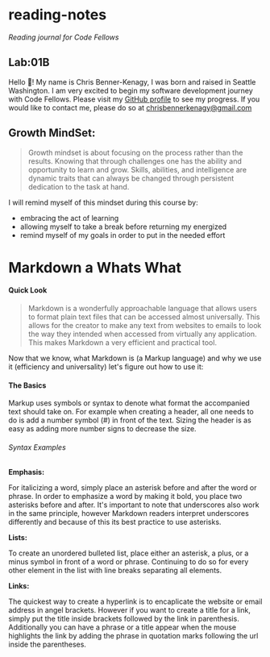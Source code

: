 # reading-notes
_Reading journal for Code Fellows_  
  
## Lab:01B  
 
Hello 👋! My name is Chris Benner-Kenagy, I was born and raised in Seattle Washington. I am very excited to begin my software development journey with Code Fellows. Please visit my [GitHub profile](https://github.com/chrisbennerkenagy/) to see my progress. If you would like to contact me, please do so at <chrisbennerkenagy@gmail.com>

## Growth MindSet:
> Growth mindset is about focusing on the process rather than the results. Knowing that through challenges one has the ability and opportunity to learn and grow. Skills,  abilities, and intelligence are dynamic traits that can always be changed through persistent dedication to the task at hand. 

I will remind myself of this mindset during this course by:
*  embracing the act of learning
*  allowing myself to take a break before returning my energized
*  remind myself of my goals in order to put in the needed effort 


# Markdown a Whats What

#### Quick Look
> Markdown is a wonderfully approachable language that allows users to format plain text files that can be accessed almost universally. This allows for the creator to make any text from websites to emails to look the way they intended when accessed from virtually any application. This makes Markdown a very efficient and practical tool.
>
Now that we know, what Markdown is (a Markup language) and why we use it (efficiency and universality) let's figure out how to use it:

#### The Basics

Markup uses symbols or syntax to denote what format the accompanied text should take on. For example when creating a header, all one needs to do is add a number symbol (#) in front of the text. Sizing the header is as easy as adding more number signs to decrease the size. 

###### Syntax Examples

**Emphasis:**

For italicizing a word, simply place an asterisk before and after the word or phrase. In order to emphasize a word by making it bold, you place two asterisks before and after. It's important to note that underscores also work in the same principle, however Markdown readers interpret underscores differently and because of this its best practice to use asterisks. 

**Lists:**

To create an unordered bulleted list, place either an asterisk, a plus, or a minus symbol in front of a word or phrase. Continuing to do so for every other element in the list with line breaks separating all elements. 

**Links:**

The quickest way to create a hyperlink is to encaplicate the website or email address in angel brackets. However if you want to create a title for a link, simply put the title inside brackets followed by the link in parenthesis. Additionally you can have a phrase or a title appear when the mouse highlights the link by adding the phrase in quotation marks following the url inside the parentheses. 
